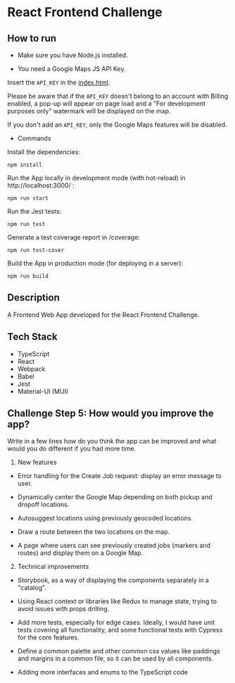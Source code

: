 # React Frontend Challenge

## How to run

- Make sure you have Node.js installed.

- You need a Google Maps JS API Key.

Insert the `API_KEY` in the [index.html](https://github.com/W01fw00d/frontend-challenge/blob/main/index.html).

Please be aware that if the `API_KEY` doesn't belong to an account with Billing enabled, a pop-up will appear on page load and a "For development purposes only" watermark will be displayed on the map.

If you don't add an `API_KEY`, only the Google Maps features will be disabled.

- Commands

Install the dependencies:

```
npm install
```

Run the App locally in development mode (with hot-reload) in http://localhost:3000/ :

```
npm run start
```

Run the Jest tests:

```
npm run test
```

Generate a test coverage report in /coverage:

```
npm run test-cover
```

Build the App in production mode (for deploying in a server):

```
npm run build
```

## Description

A Frontend Web App developed for the React Frontend Challenge.

## Tech Stack

- TypeScript
- React
- Webpack
- Babel
- Jest
- Material-UI (MUI)

## Challenge Step 5: How would you improve the app?

Write in a few lines how do you think the app can be improved and what would you do different if you had more time.

1. New features

- Error handling for the Create Job request: display an error message to user.

- Dynamically center the Google Map depending on both pickup and dropoff locations.

- Autosuggest locations using previously geocoded locations.

- Draw a route between the two locations on the map.

- A page where users can see previously created jobs (markers and routes) and display them on a Google Map.

2. Technical improvements

- Storybook, as a way of displaying the components separately in a "catalog".

- Using React context or libraries like Redux to manage state, trying to avoid issues with props drilling.

- Add more tests, especially for edge cases. Ideally, I would have unit tests covering all functionality, and some functional tests with Cypress for the core features.

- Define a common palette and other common css values like paddings and margins in a common file,
  so it can be used by all components.

- Adding more interfaces and enums to the TypeScript code
